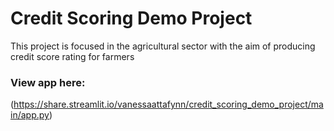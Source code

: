 # Credit Scoring Demo Project
This project is focused in the agricultural sector with the aim of producing credit score rating for farmers

### View app here:
(https://share.streamlit.io/vanessaattafynn/credit_scoring_demo_project/main/app.py)
